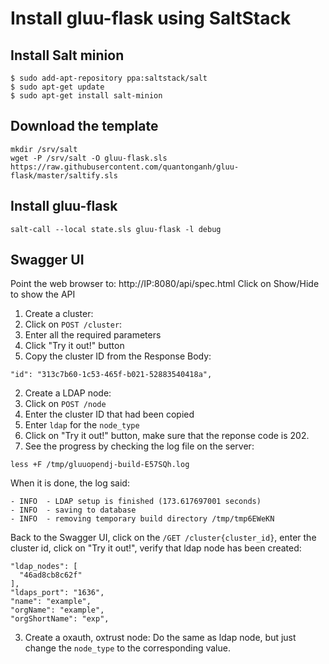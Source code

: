 # Install gluu-flask using SaltStack

## Install Salt minion

```
$ sudo add-apt-repository ppa:saltstack/salt
$ sudo apt-get update
$ sudo apt-get install salt-minion
```

## Download the template

```
mkdir /srv/salt
wget -P /srv/salt -O gluu-flask.sls https://raw.githubusercontent.com/quantonganh/gluu-flask/master/saltify.sls
```

## Install gluu-flask

```
salt-call --local state.sls gluu-flask -l debug
```

## Swagger UI

Point the web browser to: http://IP:8080/api/spec.html
Click on Show/Hide to show the API

1. Create a cluster:
  1. Click on `POST /cluster`:
  2. Enter all the required parameters
  3. Click "Try it out!" button
  4. Copy the cluster ID from the Response Body:

  ```
  "id": "313c7b60-1c53-465f-b021-52883540418a",
  ```

2. Create a LDAP node:
  1. Click on `POST /node`
  2. Enter the cluster ID that had been copied
  3. Enter `ldap` for the `node_type`
  4. Click on "Try it out!" button, make sure that the reponse code is 202.
  5. See the progress by checking the log file on the server:

  ```
  less +F /tmp/gluuopendj-build-E57SQh.log
  ```

  When it is done, the log said:

  ```
  - INFO  - LDAP setup is finished (173.617697001 seconds)
  - INFO  - saving to database
  - INFO  - removing temporary build directory /tmp/tmp6EWeKN
  ```

  Back to the Swagger UI, click on the `/GET /cluster{cluster_id}`, enter the
  cluster id, click on "Try it out!", verify that ldap node has been created:

  ```
  "ldap_nodes": [
    "46ad8cb8c62f"
  ],
  "ldaps_port": "1636",
  "name": "example",
  "orgName": "example",
  "orgShortName": "exp",
  ```

3. Create a oxauth, oxtrust node:
  Do the same as ldap node, but just change the `node_type` to the
  corresponding value.
